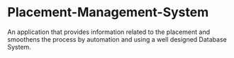 # Placement-Management-System
An application that provides information related to the placement and smoothens the process by automation and using a well designed Database System. 
